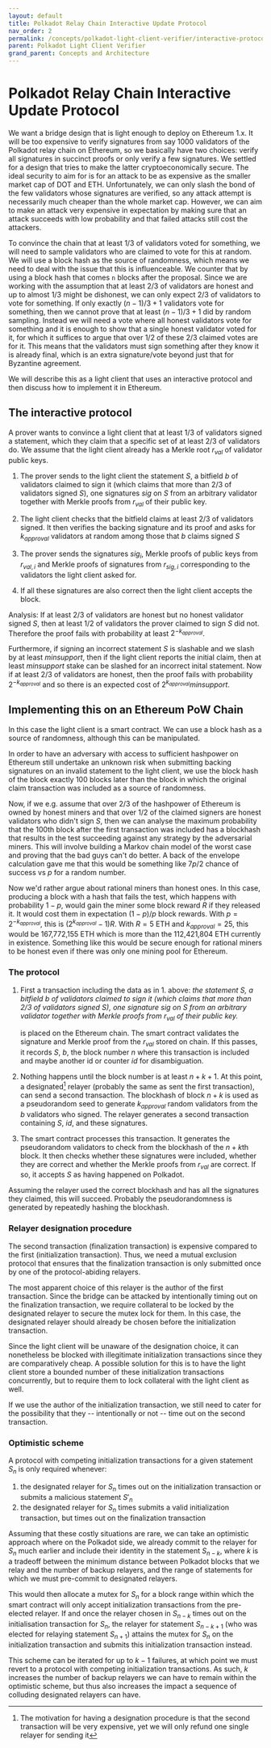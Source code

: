 ```yaml
---
layout: default
title: Polkadot Relay Chain Interactive Update Protocol
nav_order: 2
permalink: /concepts/polkadot-light-client-verifier/interactive-protocol
parent: Polkadot Light Client Verifier
grand_parent: Concepts and Architecture
---
```

# Polkadot Relay Chain Interactive Update Protocol

We want a bridge design that is light enough to deploy on Ethereum 1.x. It will be too expensive to verify signatures from say 1000 validators of the Polkadot relay chain on Ethereum, so we basically have two choices: verify all signatures in succinct proofs or only verify a few signatures. We settled for a design that tries to make the latter cryptoeconomically secure. The ideal security to aim for is for an attack to be as expensive as the smaller market cap of DOT and ETH. Unfortunately, we can only slash the bond of the few validators whose signatures are verified, so any attack attempt is necessarily much cheaper than the whole market cap. However, we can aim to make an attack very expensive in expectation by making sure that an attack succeeds with low probability and that failed attacks still cost the attackers.

To convince the chain that at least 1/3 of validators voted for something, we will need to sample validators who are claimed to vote for this at random. We will use a block hash as the source of randomness, which means we need to deal with the issue that this is influenceable. We counter that by using a block hash that comes `n` blocks after the proposal. Since we are working with the assumption that at least 2/3 of validators are honest and up to almost 1/3 might be dishonest, we can only expect 2/3 of validators to vote for something. If only exactly $(n-1)/3 + 1$ validators vote for something, then we cannot prove that at least $(n-1)/3 + 1$ did by random sampling. Instead we will need a vote where all honest validators vote for something and it is enough to show that a single honest validator voted for it, for which it suffices to argue that over 1/2 of these 2/3 claimed votes are for it. This means that the validators must sign something after they know it is already final, which is an extra signature/vote beyond just that for Byzantine agreement.

We will describe this as a light client that uses an interactive protocol and then discuss how to implement it in Ethereum.

## The interactive protocol

A prover wants to convince a light client that at least $1/3$ of validators signed a statement, which they claim that a specific set of at least $2/3$ of validators do. We assume that the light client already has a Merkle root $r_{val}$ of validator public keys.

1. The prover sends to the light client the statement $S$, a bitfield $b$ of validators claimed to sign it (which claims that more than $2/3$ of validators signed $S$), one signatures $sig$ on $S$ from an arbitrary validator together with Merkle proofs from $r_{val}$ of their public key.

2. The light client checks that the bitfield claims at least 2/3 of validators signed. It then verifies the backing signature and its proof and asks for $k_{approval}$ validators at random among those that $b$ claims signed $S$

3. The prover sends the signatures $sig_i$, Merkle proofs of public keys from $r_{val,i}$ and Merkle proofs of signatures from $r_{sig,i}$ corresponding to the validators the light client asked for.

4. If all these signatures are also correct then the light client accepts the block.

Analysis: If at least $2/3$ of validators are honest but no honest validator signed $S$, then at least $1/2$ of validators the prover claimed to sign $S$ did not. Therefore the proof fails with probability at least $2^{-k_{approval}}$.

Furthermore, if signing an incorrect statement $S$ is slashable and we slash by at least $minsupport$, then if the light client reports the initial claim, then at least $minsupport$ stake can be slashed for an incorrect inital statement. Now if at least $2/3$ of validators are honest, then the proof fails with probability $2^{-k_{approval}}$ and so there is an expected cost of $2^{k_{approval}} minsupport$.

## Implementing this on an Ethereum PoW Chain

In this case the light client is a smart contract. We can use a block hash as a source of randomness, although this can be manipulated.

In order to have an adversary with access to sufficient hashpower on Ethereum still undertake an unknown risk when submitting backing signatures on an invalid statement to the light client, we use the block hash of the block exactly 100 blocks later than the block in which the original claim transaction was included as a source of randomness.

Now, if we e.g. assume that over $2/3$ of the hashpower of Ethereum is owned by honest miners and that over $1/2$ of the claimed signers are honest validators who didn't sign $S$, then we can analyse the maximum probability that the 100th block after the first transaction was included has a blockhash that results in the test succeeding against any strategy by the adversarial miners. This will involve building a Markov chain model of the worst case and proving that the bad guys can't do better. A back of the envelope calculation gave me that this would be something like $7p/2$ chance of success vs $p$ for a random number.

Now we'd rather argue about rational miners than honest ones. In this case, producing a block with a hash that fails the test, which happens with probability $1-p$, would gain the miner some block reward $R$ if they released it. It would cost them in expectation $(1-p)/p$ block rewards. With $p=2^{-k_{approval}}$, this is $(2^{k_{approval}}-1)R$. With $R=5$ ETH and $k_{approval} = 25$, this would be 167,772,155 ETH which is more than the 112,421,804 ETH currently in existence. Something like this would be secure enough for rational miners to be honest even if there was only one mining pool for Ethereum.

### The protocol

1. First a transaction including the data as in 1. above:
   _the statement $S$, a bitfield $b$ of validators claimed to sign it (which claims that more than $2/3$ of validators signed $S$), one signature $sig$ on $S$ from an arbitrary validator together with Merkle proofs from $r_{val}$ of their public key._

   is placed on the Ethereum chain. The smart contract validates the signature and Merkle proof from the $r_{val}$ stored on chain. If this passes, it records $S$, $b$, the block number $n$ where this transaction is included and maybe another id or counter $id$ for disambiguation.

2. Nothing happens until the block number is at least $n+k+1$. At this point, a designated[^designation-motivation] relayer (probably the same as sent the first transaction), can send a second transaction. The blockhash of block $n+k$ is used as a pseudorandom seed to generate $k_{approval}$ random validators from the $b$ validators who signed. The relayer generates a second transaction containing $S$, $id$, and these signatures.
3. The smart contract processes this transaction. It generates the pseudorandom validators to check from the blockhash of the $n+k$th block. It then checks whether these signatures were included, whether they are correct and whether the Merkle proofs from $r_{val}$ are correct. If so, it accepts $S$ as having happened on Polkadot.

Assuming the relayer used the correct blockhash and has all the signatures they claimed, this will succeed. Probably the pseudorandomness is generated by repeatedly hashing the blockhash.

### Relayer designation procedure

<!---(temporary working name for 1st & 2nd transactions: initialization & finalization transactions)--->

The second transaction (finalization transaction) is expensive compared to the first (initialization transaction). Thus, we need a mutual exclusion protocol that ensures that the finalization transaction is only submitted once by one of the protocol-abiding relayers.

<!--This can be solved by designating a single relayer only to submit this transaction, within some timeout period.-->

The most apparent choice of this relayer is the author of the first transaction. Since the bridge can be attacked by intentionally timing out on the finalization transaction, we require collateral to be locked by the designated relayer to secure the mutex lock for them. In this case, the designated relayer should already be chosen before the initialization transaction.

Since the light client will be unaware of the designation choice, it can nonetheless be blocked with illegitimate initialization transactions since they are comparatively cheap. A possible solution for this is to have the light client store a bounded number of these initialization transactions concurrently, but to require them to lock collateral with the light client as well.

If we use the author of the initialization transaction, we still need to cater for the possibility that they -- intentionally or not -- time out on the second transaction.

### Optimistic scheme

A protocol with competing initialization transactions for a given statement $S_n$ is only required whenever:

1. the designated relayer for $S_n$ times out on the initialization transaction or submits a malicious statement $S'_n$
2. the designated relayer for $S_n$ times submits a valid initialization transaction, but times out on the finalization transaction

Assuming that these costly situations are rare, we can take an optimistic approach where on the Polkadot side, we already commit to the relayer for $S_n$ much earlier and include their identity in the statement $S_{n-k}$, where $k$ is a tradeoff between the minimum distance between Polkadot blocks that we relay and the number of backup relayers, and the range of statements for which we must pre-commit to designated relayers.

This would then allocate a mutex for $S_n$ for a block range within which the smart contract will only accept initialization transactions from the pre-elected relayer. If and once the relayer chosen in $S_{n-k}$ times out on the initialisation transaction for $S_n$, the relayer for statement $S_{n-k+1}$ (who was elected for relaying statement $S_{n+1}$) attains the mutex for $S_n$ on the initialization transaction and submits this initialization transaction instead.

This scheme can be iterated for up to $k-1$ failures, at which point we must revert to a protocol with competing initialization transactions. As such, $k$ increases the number of backup relayers we can have to remain within the optimistic scheme, but thus also increases the impact a sequence of colluding designated relayers can have.

[^designation-motivation]: The motivation for having a designation procedure is that the second transaction will be very expensive, yet we will only refund one single relayer for sending it
